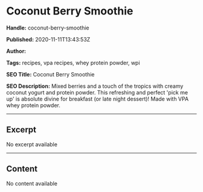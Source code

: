 # Coconut Berry Smoothie

**Handle:** coconut-berry-smoothie

**Published:** 2020-11-11T13:43:53Z

**Author:**  

**Tags:** recipes, vpa recipes, whey protein powder, wpi

**SEO Title:** Coconut Berry Smoothie

**SEO Description:** Mixed berries and a touch of the tropics with creamy coconut yogurt and protein powder. This refreshing and perfect 'pick me up' is absolute divine for breakfast (or late night dessert)! Made with VPA whey protein powder.

---

## Excerpt

No excerpt available

---

## Content

No content available

